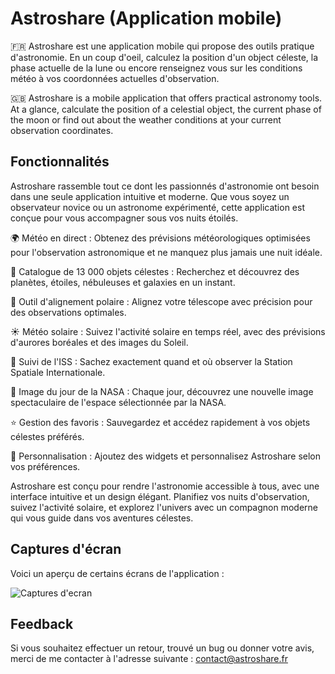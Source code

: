 # Astroshare (Application mobile)

🇫🇷 Astroshare est une application mobile qui propose des outils pratique d'astronomie. En un coup d'oeil, calculez la position d'un object céleste, la phase actuelle de la lune ou encore renseignez vous sur les conditions météo à vos coordonnées actuelles d'observation.

🇬🇧 Astroshare is a mobile application that offers practical astronomy tools. At a glance, calculate the position of a celestial object, the current phase of the moon or find out about the weather conditions at your current observation coordinates.


## Fonctionnalités

Astroshare rassemble tout ce dont les passionnés d'astronomie ont besoin dans une seule application intuitive et moderne. Que vous soyez un observateur novice ou un astronome expérimenté, cette application est conçue pour vous accompagner sous vos nuits étoilés.

🌍 Météo en direct : Obtenez des prévisions météorologiques optimisées pour l'observation astronomique et ne manquez plus jamais une nuit idéale.

🔭 Catalogue de 13 000 objets célestes : Recherchez et découvrez des planètes, étoiles, nébuleuses et galaxies en un instant.

🔧 Outil d'alignement polaire : Alignez votre télescope avec précision pour des observations optimales.

☀️ Météo solaire : Suivez l'activité solaire en temps réel, avec des prévisions d'aurores boréales et des images du Soleil.

🚀 Suivi de l'ISS : Sachez exactement quand et où observer la Station Spatiale Internationale.

📸 Image du jour de la NASA : Chaque jour, découvrez une nouvelle image spectaculaire de l'espace sélectionnée par la NASA.

⭐ Gestion des favoris : Sauvegardez et accédez rapidement à vos objets célestes préférés.

🎨 Personnalisation : Ajoutez des widgets et personnalisez Astroshare selon vos préférences.

Astroshare est conçu pour rendre l'astronomie accessible à tous, avec une interface intuitive et un design élégant. Planifiez vos nuits d'observation, suivez l'activité solaire, et explorez l'univers avec un compagnon moderne qui vous guide dans vos aventures célestes.

## Captures d'écran

Voici un aperçu de certains écrans de l'application :

![Captures d'ecran](https://i.postimg.cc/0j1Dwmgk/Screencaps-readme.png)

## Feedback

Si vous souhaitez effectuer un retour, trouvé un bug ou donner votre avis, merci de me contacter à l'adresse suivante : [contact@astroshare.fr](mailto:contact@astroshare.fr)